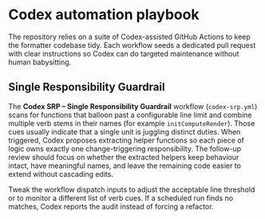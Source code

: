 # Codex automation playbook

The repository relies on a suite of Codex-assisted GitHub Actions to keep the
formatter codebase tidy. Each workflow seeds a dedicated pull request with clear
instructions so Codex can do targeted maintenance without human babysitting.

## Single Responsibility Guardrail

The **Codex SRP – Single Responsibility Guardrail** workflow (`codex-srp.yml`)
scans for functions that balloon past a configurable line limit and combine
multiple verb stems in their names (for example `initComputeRender`). Those cues
usually indicate that a single unit is juggling distinct duties. When triggered,
Codex proposes extracting helper functions so each piece of logic owns exactly
one change-triggering responsibility. The follow-up review should focus on
whether the extracted helpers keep behaviour intact, have meaningful names, and
leave the remaining code easier to extend without cascading edits.

Tweak the workflow dispatch inputs to adjust the acceptable line threshold or
to monitor a different list of verb cues. If a scheduled run finds no matches,
Codex reports the audit instead of forcing a refactor.
